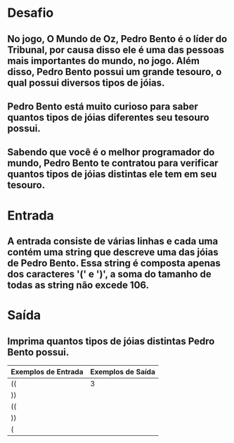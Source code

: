 # Desafio
## No jogo, O Mundo de Oz, Pedro Bento é o líder do Tribunal, por causa disso ele é uma das pessoas mais importantes do mundo, no jogo. Além disso, Pedro Bento possui um grande tesouro, o qual possui diversos tipos de jóias.
## Pedro Bento está muito curioso para saber quantos tipos de jóias diferentes seu tesouro possui.
## Sabendo que você é o melhor programador do mundo, Pedro Bento te contratou para verificar quantos tipos de jóias distintas ele tem em seu tesouro.

# Entrada
## A entrada consiste de várias linhas e cada uma contém uma string que descreve uma das jóias de Pedro Bento. Essa string é composta apenas dos caracteres '(' e ')', a soma do tamanho de todas as string não excede 106.

# Saída
## Imprima quantos tipos de jóias distintas Pedro Bento possui.

|Exemplos de Entrada    | Exemplos de Saída         |
|-----------------------|-------------------------- |
|((                     | 3                         |
|))                     |                           |
|((                     |                           |
|))                     |                           | 
|(                      |                           | 
